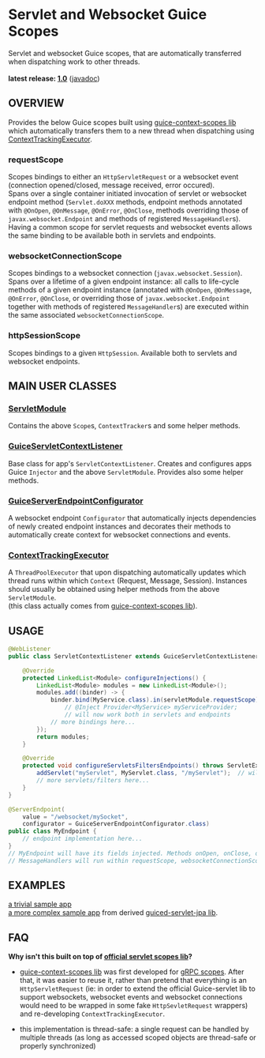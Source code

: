 # Servlet and Websocket Guice Scopes

Servlet and websocket Guice scopes, that are automatically transferred when dispatching work to other threads.<br/>
<br/>
**latest release: [1.0](https://search.maven.org/artifact/pl.morgwai.base/servlet-scopes/1.0/jar)** ([javadoc](https://javadoc.io/doc/pl.morgwai.base/servlet-scopes/1.0))


## OVERVIEW

Provides the below Guice scopes built using [guice-context-scopes lib](https://github.com/morgwai/guice-context-scopes) which automatically transfers them to a new thread when dispatching using [ContextTrackingExecutor](https://github.com/morgwai/guice-context-scopes/blob/master/src/main/java/pl/morgwai/base/guice/scopes/ContextTrackingExecutor.java).

### requestScope

Scopes bindings to either an `HttpServletRequest` or a websocket event (connection opened/closed, message received, error occured).<br/>
Spans over a single container initiated invocation of servlet or websocket endpoint method (`Servlet.doXXX` methods, endpoint methods annotated with `@OnOpen`, `@OnMessage`, `@OnError`, `@OnClose`, methods overriding those of `javax.websocket.Endpoint` and methods of registered `MessageHandler`s).<br/>
Having a common scope for servlet requests and websocket events allows the same binding to be available both in servlets and endpoints.


### websocketConnectionScope

Scopes bindings to a websocket connection (`javax.websocket.Session`).<br/>
Spans over a lifetime of a given endpoint instance: all calls to life-cycle methods of a given endpoint instance (annotated with `@OnOpen`, `@OnMessage`, `@OnError`, `@OnClose`, or overriding those of `javax.websocket.Endpoint` together with methods of registered `MessageHandler`s) are executed within the same associated `websocketConnectionScope`.


### httpSessionScope

Scopes bindings to a given `HttpSession`. Available both to servlets and websocket endpoints.



## MAIN USER CLASSES

### [ServletModule](src/main/java/pl/morgwai/base/servlet/scopes/ServletModule.java)

Contains the above `Scope`s, `ContextTracker`s and some helper methods.


### [GuiceServletContextListener](src/main/java/pl/morgwai/base/servlet/scopes/GuiceServletContextListener.java)

Base class for app's `ServletContextListener`. Creates and configures apps Guice `Injector` and the above `ServletModule`. Provides also some helper methods.


### [GuiceServerEndpointConfigurator](src/main/java/pl/morgwai/base/servlet/scopes/GuiceServerEndpointConfigurator.java)

A websocket endpoint `Configurator` that automatically injects dependencies of newly created endpoint instances and decorates their methods to automatically create context for websocket connections and events.


### [ContextTrackingExecutor](https://github.com/morgwai/guice-context-scopes/blob/master/src/main/java/pl/morgwai/base/guice/scopes/ContextTrackingExecutor.java)

A `ThreadPoolExecutor` that upon dispatching automatically updates which thread runs within which `Context` (Request, Message, Session). Instances should usually be obtained using helper methods from the above `ServletModule`.<br/>
(this class actually comes from [guice-context-scopes lib](https://github.com/morgwai/guice-context-scopes)).



## USAGE

```java
@WebListener
public class ServletContextListener extends GuiceServletContextListener {

	@Override
	protected LinkedList<Module> configureInjections() {
		LinkedList<Module> modules = new LinkedList<Module>();
		modules.add((binder) -> {
			binder.bind(MyService.class).in(servletModule.requestScope);
				// @Inject Provider<MyService> myServiceProvider;
				// will now work both in servlets and endpoints
			// more bindings here...
		});
		return modules;
	}

	@Override
	protected void configureServletsFiltersEndpoints() throws ServletException {
		addServlet("myServlet", MyServlet.class, "/myServlet");  // will have its fields injected
		// more servlets/filters here...
	}
}
```

```java
@ServerEndpoint(
	value = "/websocket/mySocket",
	configurator = GuiceServerEndpointConfigurator.class)
public class MyEndpoint {
	// endpoint implementation here...
}
// MyEndpoint will have its fields injected. Methods onOpen, onClose, onError and registered
// MessageHandlers will run within requestScope, websocketConnectionScope and httpSessionScope
```



## EXAMPLES

[a trivial sample app](sample)<br/>
[a more complex sample app](https://github.com/morgwai/guiced-servlet-jpa/tree/master/sample) from derived [guiced-servlet-jpa lib](https://github.com/morgwai/guiced-servlet-jpa).



## FAQ


**Why isn't this built on top of [official servlet scopes lib](https://github.com/google/guice/wiki/Servlets)?**

* [guice-context-scopes lib](https://github.com/morgwai/guice-context-scopes) was first developed for [gRPC scopes](https://github.com/morgwai/grpc-scopes). After that, it was easier to reuse it, rather than pretend that everything is an `HttpServletRequest` (ie: in order to extend the official Guice-servlet lib to support websockets, websocket events and websocket connections would need to be wrapped in some fake `HttpSevletRequest` wrappers) and re-developing `ContextTrackingExecutor`.

* this implementation is thread-safe: a single request can be handled by multiple threads (as long as accessed scoped objects are thread-safe or properly synchronized)
